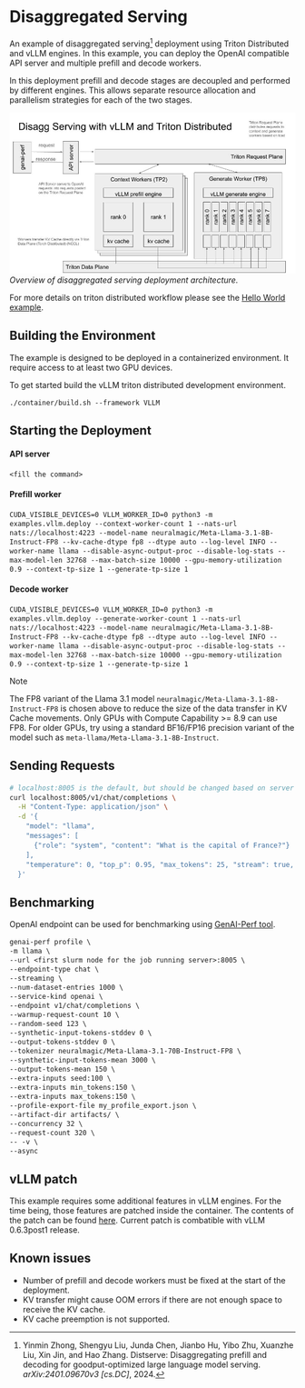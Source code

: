 <!--
SPDX-FileCopyrightText: Copyright (c) 2024-2025 NVIDIA CORPORATION & AFFILIATES. All rights reserved.
SPDX-License-Identifier: Apache-2.0

Licensed under the Apache License, Version 2.0 (the "License");
you may not use this file except in compliance with the License.
You may obtain a copy of the License at

http://www.apache.org/licenses/LICENSE-2.0

Unless required by applicable law or agreed to in writing, software
distributed under the License is distributed on an "AS IS" BASIS,
WITHOUT WARRANTIES OR CONDITIONS OF ANY KIND, either express or implied.
See the License for the specific language governing permissions and
limitations under the License.
-->

# Disaggregated Serving

An example of disaggregated serving[^1] deployment using Triton Distributed and vLLM engines. In this example, you can deploy the OpenAI compatible API server and multiple prefill and decode workers.

In this deployment prefill and decode stages are decoupled and performed by different engines. This allows separate resource allocation and parallelism strategies for each of the two stages.

![](assets/vllm_disagg_architecture_overview.jpg)
*Overview of disaggregated serving deployment architecture.*

For more details on triton distributed workflow please see the [Hello World example](../../hello_world/).

## Building the Environment

The example is designed to be deployed in a containerized
environment. It require access to at least two GPU devices.

To get started build the vLLM triton distributed development
environment.

```
./container/build.sh --framework VLLM
```

## Starting the Deployment

#### API server

```
<fill the command>
```

#### Prefill worker

```
CUDA_VISIBLE_DEVICES=0 VLLM_WORKER_ID=0 python3 -m examples.vllm.deploy --context-worker-count 1 --nats-url nats://localhost:4223 --model-name neuralmagic/Meta-Llama-3.1-8B-Instruct-FP8 --kv-cache-dtype fp8 --dtype auto --log-level INFO --worker-name llama --disable-async-output-proc --disable-log-stats --max-model-len 32768 --max-batch-size 10000 --gpu-memory-utilization 0.9 --context-tp-size 1 --generate-tp-size 1
```

#### Decode worker

```
CUDA_VISIBLE_DEVICES=0 VLLM_WORKER_ID=0 python3 -m examples.vllm.deploy --generate-worker-count 1 --nats-url nats://localhost:4223 --model-name neuralmagic/Meta-Llama-3.1-8B-Instruct-FP8 --kv-cache-dtype fp8 --dtype auto --log-level INFO --worker-name llama --disable-async-output-proc --disable-log-stats --max-model-len 32768 --max-batch-size 10000 --gpu-memory-utilization 0.9 --context-tp-size 1 --generate-tp-size 1
```

> [!NOTE]
> The FP8 variant of the Llama 3.1 model `neuralmagic/Meta-Llama-3.1-8B-Instruct-FP8`
> is chosen above to reduce the size of the data transfer in KV Cache movements.
> Only GPUs with Compute Capability >= 8.9 can use FP8. For older GPUs, try
> using a standard BF16/FP16 precision variant of the model such as
> `meta-llama/Meta-Llama-3.1-8B-Instruct`.

## Sending Requests

```bash
# localhost:8005 is the default, but should be changed based on server deployment args.
curl localhost:8005/v1/chat/completions \
  -H "Content-Type: application/json" \
  -d '{
    "model": "llama",
    "messages": [
      {"role": "system", "content": "What is the capital of France?"}
    ],
    "temperature": 0, "top_p": 0.95, "max_tokens": 25, "stream": true, "n": 1, "frequency_penalty": 0.0, "stop": []
  }'
```

## Benchmarking

OpenAI endpoint can be used for benchmarking using [GenAI-Perf tool](https://github.com/triton-inference-server/perf_analyzer/blob/main/genai-perf/README.md).

```
genai-perf profile \
-m llama \
--url <first slurm node for the job running server>:8005 \
--endpoint-type chat \
--streaming \
--num-dataset-entries 1000 \
--service-kind openai \
--endpoint v1/chat/completions \
--warmup-request-count 10 \
--random-seed 123 \
--synthetic-input-tokens-stddev 0 \
--output-tokens-stddev 0 \
--tokenizer neuralmagic/Meta-Llama-3.1-70B-Instruct-FP8 \
--synthetic-input-tokens-mean 3000 \
--output-tokens-mean 150 \
--extra-inputs seed:100 \
--extra-inputs min_tokens:150 \
--extra-inputs max_tokens:150 \
--profile-export-file my_profile_export.json \
--artifact-dir artifacts/ \
--concurrency 32 \
--request-count 320 \
-- -v \
--async
```

## vLLM patch

This example requires some additional features in vLLM engines. For the time being, those features are patched inside the container. The contents of the patch can be found [here](../../../container/deps/vllm/). Current patch is combatible with vLLM 0.6.3post1 release.

## Known issues

- Number of prefill and decode workers must be fixed at the start of the deployment.
- KV transfer might cause OOM errors if there are not enough space to receive the KV cache.
- KV cache preemption is not supported.

[^1]: Yinmin Zhong, Shengyu Liu, Junda Chen, Jianbo Hu, Yibo Zhu, Xuanzhe Liu, Xin Jin, and Hao
Zhang. Distserve: Disaggregating prefill and decoding for goodput-optimized large language
model serving. *arXiv:2401.09670v3 [cs.DC]*, 2024.
